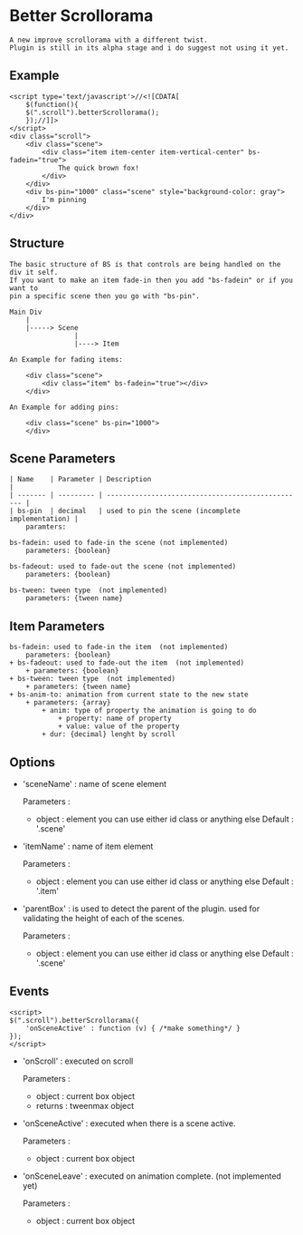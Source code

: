 Better Scrollorama
==================

    A new improve scrollorama with a different twist. 
    Plugin is still in its alpha stage and i do suggest not using it yet.

Example
--------

    <script type='text/javascript'>//<![CDATA[
        $(function(){
        $(".scroll").betterScrollorama();
        });//]]>
    </script>
    <div class="scroll">
        <div class="scene">
            <div class="item item-center item-vertical-center" bs-fadein="true">
                The quick brown fox!
            </div>
        </div>
        <div bs-pin="1000" class="scene" style="background-color: gray">
            I'm pinning
        </div>
    </div>


Structure
---------

    The basic structure of BS is that controls are being handled on the div it self. 
    If you want to make an item fade-in then you add "bs-fadein" or if you want to 
    pin a specific scene then you go with "bs-pin".
    
    Main Div
        |
        |-----> Scene
                    |
                    |----> Item
                    
    An Example for fading items:
    
        <div class="scene">
            <div class="item" bs-fadein="true"></div>
        </div>
        
    An Example for adding pins:
    
        <div class="scene" bs-pin="1000">
        </div>
        
Scene Parameters
----------------
    
    | Name    | Parameter | Description                                       |
    | ------- | --------- | ------------------------------------------------- |
    | bs-pin  | decimal   | used to pin the scene (incomplete implementation) |
        paramters: 
        
    bs-fadein: used to fade-in the scene (not implemented)
        parameters: {boolean}
        
    bs-fadeout: used to fade-out the scene (not implemented)
        parameters: {boolean}
        
    bs-tween: tween type  (not implemented)
        parameters: {tween name}
        
    
Item Parameters
---------------

    bs-fadein: used to fade-in the item  (not implemented)
        parameters: {boolean}
    + bs-fadeout: used to fade-out the item  (not implemented)
        + parameters: {boolean}
    + bs-tween: tween type  (not implemented)
        + parameters: {tween name}
    + bs-anim-to: animation from current state to the new state
        + parameters: {array}
            + anim: type of property the animation is going to do
                + property: name of property
                + value: value of the property
            + dur: {decimal} lenght by scroll

Options
-------

* 'sceneName' : name of scene element

    Parameters :
    + object : element you can use either id class or anything else
    Default : '.scene'
    
* 'itemName' : name of item element

    Parameters :
    + object : element you can use either id class or anything else
    Default : '.item'
    
* 'parentBox' : is used to detect the parent of the plugin. used for validating the height of each of the scenes.

    Parameters :
    + object : element you can use either id class or anything else
    Default : '.scene'
    

Events
-------

    <script>
    $(".scroll").betterScrollorama({
        'onSceneActive' : function (v) { /*make something*/ }
    });
    </script>

* 'onScroll' : executed on scroll

    Parameters :
    + object : current box object
    + returns : tweenmax object


* 'onSceneActive' : executed when there is a scene active.

    Parameters :
    + object : current box object

* 'onSceneLeave' : executed on animation complete.  (not implemented yet)

    Parameters :
    + object : current box object
